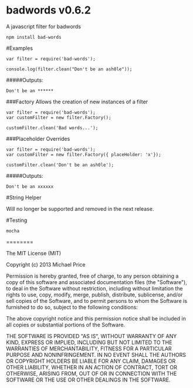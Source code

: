 badwords v0.6.2
========

A javascript filter for badwords

```
npm install bad-words
```
#Examples
```
var filter = require('bad-words');

console.log(filter.clean("Don't be an ash0le"));
```
#####Outputs:
```
Don't be an ******
```

###Factory
Allows the creation of new instances of a filter

```
var filter = require('bad-words');
var customFilter = new filter.Factory();

customFilter.clean('Bad words...');
```

###Placeholder Overrides

```
var filter = require('bad-words');
var customFilter = new filter.Factory({ placeHolder: 'x'});

customFilter.clean('Don't be an ash0le');
```

#####Outputs:
```
Don't be an xxxxxx
```
#String Helper

Will no longer be supported and removed in the next release.

#Testing
```
mocha
```
========

The MIT License (MIT)

Copyright (c) 2013 Michael Price

Permission is hereby granted, free of charge, to any person obtaining a copy of
this software and associated documentation files (the "Software"), to deal in
the Software without restriction, including without limitation the rights to
use, copy, modify, merge, publish, distribute, sublicense, and/or sell copies of
the Software, and to permit persons to whom the Software is furnished to do so,
subject to the following conditions:

The above copyright notice and this permission notice shall be included in all
copies or substantial portions of the Software.

THE SOFTWARE IS PROVIDED "AS IS", WITHOUT WARRANTY OF ANY KIND, EXPRESS OR
IMPLIED, INCLUDING BUT NOT LIMITED TO THE WARRANTIES OF MERCHANTABILITY, FITNESS
FOR A PARTICULAR PURPOSE AND NONINFRINGEMENT. IN NO EVENT SHALL THE AUTHORS OR
COPYRIGHT HOLDERS BE LIABLE FOR ANY CLAIM, DAMAGES OR OTHER LIABILITY, WHETHER
IN AN ACTION OF CONTRACT, TORT OR OTHERWISE, ARISING FROM, OUT OF OR IN
CONNECTION WITH THE SOFTWARE OR THE USE OR OTHER DEALINGS IN THE SOFTWARE.



